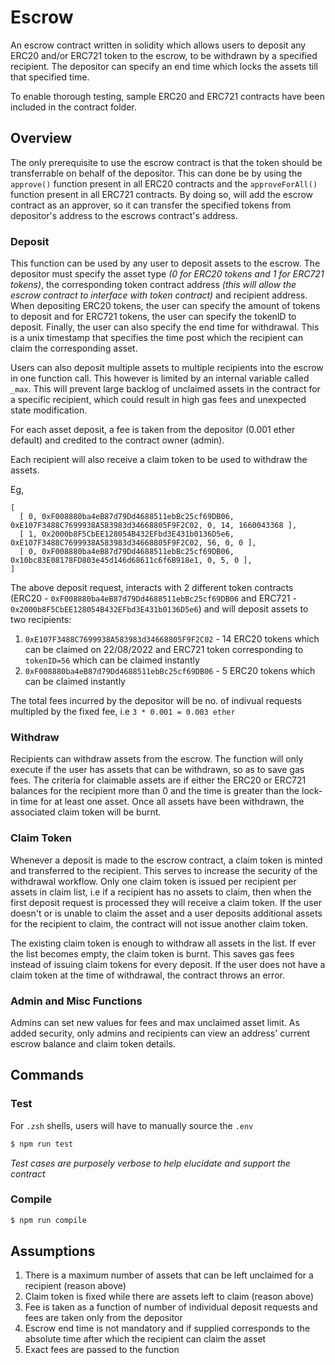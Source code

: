 # Escrow

An escrow contract written in solidity which allows users to deposit any ERC20 and/or ERC721 token to the escrow, to be withdrawn by a specified recipient. The depositor can specify an end time which locks the assets till that specified time. 

To enable thorough testing, sample ERC20 and ERC721 contracts have been included in the contract folder.
## Overview

The only prerequisite to use the escrow contract is that the token should be transferrable on behalf of the depositor. This can done be by using the `approve()` function present in all ERC20 contracts and the `approveForAll()` function present in all ERC721 contracts. By doing so, will add the escrow contract as an approver, so it can transfer the specified tokens from depositor's address to the escrows contract's address.

### Deposit
This function can be used by any user to deposit assets to the escrow. The depositor must specify the asset type _(0 for ERC20 tokens and 1 for ERC721 tokens)_, the corresponding token contract address _(this will allow the escrow contract to interface with token contract)_ and recipient address. When depositing ERC20 tokens, the user can specify the amount of tokens to deposit and for ERC721 tokens, the user can specify the tokenID to deposit. Finally, the user can also specify the end time for withdrawal. This is a unix timestamp that specifies the time post which the recipient can claim the corresponding asset. 

Users can also deposit multiple assets to multiple recipients into the escrow in one function call. This however is limited by an internal variable called `_max`. This will prevent large backlog of unclaimed assets in the contract for a specific recipient, which could result in high gas fees and unexpected state modification. 

For each asset deposit, a fee is taken from the depositor (0.001 ether default) and credited to the contract owner (admin).

Each recipient will also receive a claim token to be used to withdraw the assets.

Eg,
```
[
  [ 0, 0xF008880ba4eB87d79Dd4688511ebBc25cf69DB06, 0xE107F3488C7699938A583983d34668805F9F2C02, 0, 14, 1660043368 ],
  [ 1, 0x2000b8F5CbEE128054B432EFbd3E431b0136D5e6, 0xE107F3488C7699938A583983d34668805F9F2C02, 56, 0, 0 ],
  [ 0, 0xF008880ba4eB87d79Dd4688511ebBc25cf69DB06, 0x10bc83E08178FD803e45d146d68611c6f6B918e1, 0, 5, 0 ],
]
```

The above deposit request, interacts with 2 different token contracts (ERC20 - `0xF008880ba4eB87d79Dd4688511ebBc25cf69DB06` and ERC721 - `0x2000b8F5CbEE128054B432EFbd3E431b0136D5e6`) and will deposit assets to two recipients: 

1. `0xE107F3488C7699938A583983d34668805F9F2C02` - 14 ERC20 tokens which can be claimed on 22/08/2022 and ERC721 token corresponding to `tokenID=56` which can be claimed instantly
2.  `0xF008880ba4eB87d79Dd4688511ebBc25cf69DB06` - 5 ERC20 tokens which can be claimed instantly

The total fees incurred by the depositor will be no. of indivual requests multipled by the fixed fee, i.e `3 * 0.001 = 0.003 ether`

### Withdraw
Recipients can withdraw assets from the escrow. The function will only execute if the user has assets that can be withdrawn, so as to save gas fees. The criteria for claimable assets are if either the ERC20 or ERC721 balances for the recipient more than 0 and the time is greater than the lock-in time for at least one asset. Once all assets have been withdrawn, the associated claim token will be burnt. 

### Claim Token
Whenever a deposit is made to the escrow contract, a claim token is minted and transferred to the recipient. This serves to increase the security of the withdrawal workflow. Only one claim token is issued per recipient per assets in claim list, i.e if a recipient has no assets to claim, then when the first deposit request is processed they will receive a claim token. If the user doesn't or is unable to claim the asset and a user deposits additional assets for the recipient to claim, the contract will not issue another claim token. 

The existing claim token is enough to withdraw all assets in the list. If ever the list becomes empty, the claim token is burnt. This saves gas fees instead of issuing claim tokens for every deposit. If the user does not have a claim token at the time of withdrawal, the contract throws an error.

### Admin and Misc Functions
Admins can set new values for fees and max unclaimed asset limit. 
As added security, only admins and recipients can view an address' current escrow balance and claim token details. 

## Commands

### Test

For `.zsh` shells, users will have to manually source the `.env`

```bash
$ npm run test
```

 _Test cases are purposely verbose to help elucidate and support the contract_

### Compile

```bash
$ npm run compile
```

## Assumptions
1. There is a maximum number of assets that can be left unclaimed for a recipient (reason above)
2. Claim token is fixed while there are assets left to claim (reason above)
3. Fee is taken as a function of number of individual deposit  requests and fees are taken only from the depositor
4. Escrow end time is not mandatory and if supplied corresponds to the absolute time after which the recipient can claim the asset
5. Exact fees are passed to the function